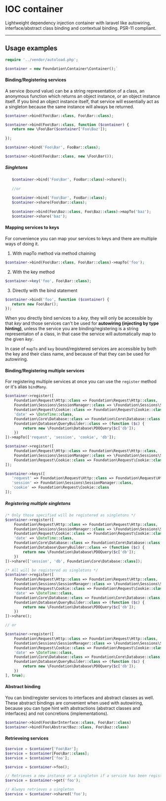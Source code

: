 # IOC container
Lightweight dependency injection container with laravel like autowiring, interface/abstract class binding and contextual binding. PSR-11 compliant.

*************

## Usage examples

```php
require '../vendor/autoload.php';

$container = new Foundation\Container\Container();`
```

#### Binding/Registering services

A service (bound value) can be a string representation of a class, an anonymous function which returns an object instance, or an object instance itself. If you bind an object instance itself, that service will essentially act as a singleton because the same instance will always be returned.

```php
$container->bind(Foo\Bar::class, Foo\Bar::class); 

$container->bind(Foo\Bar::class, function ($container) { 
   return new \Foo\Bar($container['Foo\Baz']);
   
}); 

$container->bind('Foo\Bar', FooBar::class); 

$container->bind(Foo\Bar::class, new \Foo\Bar());
```
##### Singletons

```php
   $container->bind('Foo\Bar', FooBar::class)->share();
   
   //or
   
   $container->bind('Foo\Bar', FooBar::class);
   $container->share(Foo\Bar::class);
   
   $container->bind(Foo\Baz::class, Foo\Baz::class)->mapTo('baz');
   $container->share('baz');
```


#### Mapping services to keys
For convenience you can map your services to keys and there are multiple ways of doing it.

1. With mapTo method via method chaining

```php
$container->bind(Foo\Bar::class, Foo\Bar::class)->mapTo('foo');
```

2. With the key method
```php
$container->key('foo', Foo\Bar::class);
```

3. Directly with the bind statement
```php
$container->bind('foo', function ($container) {
   return new Foo\Bar();
});
```

When you directly bind services to a _key_, they will only be accessible by that _key_ and those services can't be used for **autowiring (injecting by type hinting)**, unless the service you are binding/registering is a string representaton of a class, in that case the service will automatically map to the given _key_. 

In case of `mapTo` and `key` bound/registered services are accessible by both the key and their class name, and because of that they can be used for autowiring. 

#### Binding/Registering multiple services
For registering multiple services at once you can use the `register` method or it's alias `bindMany`.

```php
$container->register([
    Foundation\Request\Http::class => Foundation\Request\Http::class,
    Foundation\Sessions\SessionManager::class => \Foundation\Sessions\SessionManager::class,
    Foundation\Request\Cookie::class => Foundation\Request\Cookie::class,
    'date' => \DateTime::class,
    Foundation\Core\Database::class => Foundation\Core\Database::class,
    Foundation\Database\QueryBuilder::class => (function ($c) {
        return new \Foundation\Database\PDOQuery($c['db']);
    })
])->mapTo(['request', 'session', 'cookie', 'db']);

$container->register([
    Foundation\Request\Http::class => Foundation\Request\Http::class,
    Foundation\Sessions\SessionManager::class => \Foundation\Sessions\SessionManager::class,
    Foundation\Request\Cookie::class => Foundation\Request\Cookie::class
]);

$container->keys([
   'request' => Foundation\Request\Http::class => Foundation\Request\Http::class,
   'session' => Foundation\Sessions\SessionManager::class,
   'cookie' => Foundation\Request\Cookie::class
]);
```

##### Registering multiple singletons

```php
/* Only those specified will be registered as singletons */
$container->register([
    Foundation\Request\Http::class => Foundation\Request\Http::class,
    Foundation\Sessions\SessionManager::class => \Foundation\Sessions\SessionManager::class,
    Foundation\Request\Cookie::class => Foundation\Request\Cookie::class,
    'date' => \DateTime::class,
    Foundation\Core\Database::class => Foundation\Core\Database::class,
    Foundation\Database\QueryBuilder::class => (function ($c) {
        return new \Foundation\Database\PDOQuery($c['db']);
    })
])->share(['session', 'db', Foundation\Core\Database::class]);

/* All will be registered as singletons */
$container->register([
    Foundation\Request\Http::class => Foundation\Request\Http::class,
    Foundation\Sessions\SessionManager::class => \Foundation\Sessions\SessionManager::class,
    Foundation\Request\Cookie::class => Foundation\Request\Cookie::class,
    'date' => \DateTime::class,
    Foundation\Core\Database::class => Foundation\Core\Database::class,
    Foundation\Database\QueryBuilder::class => (function ($c) {
        return new \Foundation\Database\PDOQuery($c['db']);
    })
])->share();

// or

$container->register([
    Foundation\Request\Http::class => Foundation\Request\Http::class,
    Foundation\Sessions\SessionManager::class => \Foundation\Sessions\SessionManager::class,
    Foundation\Request\Cookie::class => Foundation\Request\Cookie::class,
    'date' => \DateTime::class,
    Foundation\Core\Database::class => Foundation\Core\Database::class,
    Foundation\Database\QueryBuilder::class => (function ($c) {
        return new \Foundation\Database\PDOQuery($c['db']);
    })
], true);

```

#### Abstract binding
You can bind/register services to interfaces and abstract classes as well. These abstract bindings are convenient when used with autowiring, because you can type hint with abstractions (abstract classes and interfaces) and not concretions (implementations).

```php
$container->bind(Foo\BarInterface::class, Foo\Bar::class)
$container->bind(Foo\AbstractBaz::class, Foo\Baz::class)
```

#### Retrieveing services

```php
$service = $container['Foo\Bar'];
$service = $container[Foo\Bar::class];
$service = $container['foo'];

$service = $container->foo();

// Retrieves a new instance or a singleton if a service has been registered as a singleton
$service = $container->get('foo');

// Always retrieves a singleton
$service = $container->shared('foo');
```







